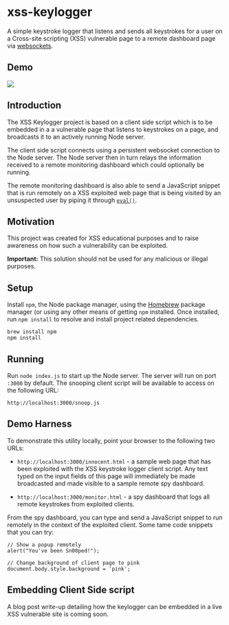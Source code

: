# xss-keylogger
A simple keystroke logger that listens and sends all keystrokes for a user on a Cross-site scripting (XSS) vulnerable 
page to a remote dashboard page via [websockets][1].


## Demo
![](https://cloud.githubusercontent.com/assets/315585/4782509/1aafaf46-5cf8-11e4-87c6-a698c7c47deb.gif)


## Introduction
The XSS Keylogger project is based on a client side script which is to be embedded in a a vulnerable page that listens
to keystrokes on a page, and broadcasts it to an actively running Node server.

The client side script connects using a persistent websocket connection to the Node server. The Node server then in
turn relays the information received to a remote monitoring dashboard which could optionally be running.

The remote monitoring dashboard is also able to send a JavaScript snippet that is run remotely on a XSS exploited
web page that is being visited by an unsuspected user by piping it through [`eval()`][2].


## Motivation
This project was created for XSS educational purposes and to raise awareness on how such a vulnerability can be
exploited.

**Important:** This solution should not be used for any malicious or illegal purposes.


## Setup
Install `npm`, the Node package manager, using the [Homebrew][3] package manager (or using any other means of getting
`npm` installed. Once installed, run `npm install` to resolve and install project related dependencies.

```
brew install npm
npm install
```

## Running
Run `node index.js` to start up the Node server. The server will run on port `:3000` by default. The snooping client
script will be available to access on the following URL:

```
http://localhost:3000/snoop.js
```

## Demo Harness
To demonstrate this utility locally, point your browser to the following two URLs:

* `http://localhost:3000/innocent.html` - a sample web page that has been exploited with the XSS keystroke logger
  client script. Any text typed on the input fields of this page will immediately be made broadcasted and made visible
   to a sample remote spy dashboard.

* `http://localhost:3000/monitor.html` - a spy dashboard that logs all remote keystrokes from exploited clients.

From the spy dashboard, you can type and send a JavaScript snippet to run remotely in the context of the exploited
client. Some tame code snippets that you can try:

```
// Show a popup remotely
alert("You've been Sn00ped!");

// Change background of client page to pink
document.body.style.background = 'pink';
```

## Embedding Client Side script
A blog post write-up detailing how the keylogger can be embedded in a live XSS vulnerable site is coming soon.

[1]: http://dev.w3.org/html5/websockets
[2]: https://developer.mozilla.org/en-US/docs/Web/JavaScript/Reference/Global_Objects/eval
[3]: http://brew.sh